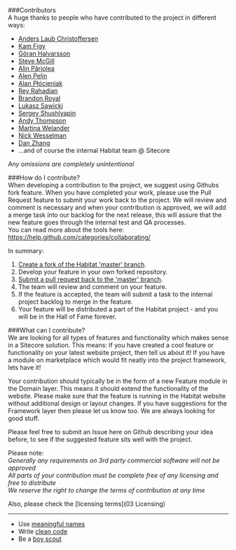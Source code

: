 ###Contributors		
A huge thanks to people who have contributed to the project in different ways:		
* [Anders Laub Christoffersen](https://community.sitecore.net/members/anderschristoffersen_5f00_688677062)		
* [Kam Figy](https://community.sitecore.net/members/kamfigy_5f00_1576112879)		
* [Göran Halvarsson](https://community.sitecore.net/members/goranhalvarsson_5f00_1482267179)		
* [Steve McGill](https://community.sitecore.net/members/stevemcgill_5f00_221284208)		
* [Alin Pârjolea](https://community.sitecore.net/members/alinp_e200_rjolea_5f00_1740625971)		
* [Alen Pelin](https://community.sitecore.net/members/alenpelin_5f00_474296540)		
* [Alan Płócieniak](https://community.sitecore.net/members/alannull_5f00_1527861970)		
* [Rey Rahadian](https://community.sitecore.net/members/reyrahadian_5f00_1709510747)		
* [Brandon Royal](https://community.sitecore.net/members/brandonroyal_5f00_1497547585)		
* [Lukasz Sawicki](https://community.sitecore.net/members/lukaszsawicki_5f00_1132468898)		
* [Sergey Shushlyapin](https://community.sitecore.net/members/sergeyshushlyapin_5f00_1930903647)		
* [Andy Thompson](https://community.sitecore.net/members/andrewthompson_5f00_1620244101)		
* [Martina Welander](https://community.sitecore.net/members/martinawelander_5f00_196869926)		
* [Nick Wesselman](https://community.sitecore.net/members/nickwesselman_5f00_1267813303)		
* [Dan Zhang](https://community.sitecore.net/members/danzhang_5f00_293572842)		
* ...and of course the internal Habitat team @ Sitecore		
		
*Any omissions are completely unintentional*		
		
###How do I contribute?		
When developing a contribution to the project, we suggest using Githubs fork feature. When you have completed your work, please use the Pull Request feature to submit your work back to the project. We will review and comment is necessary and when your contribution is approved, we will add a merge task into our backlog for the next release, this will assure that the new feature goes through the internal test and QA processes.  		
You can read more about the tools here: https://help.github.com/categories/collaborating/		
		
In summary:		
 		
1. [Create a fork of the Habitat 'master' branch](https://help.github.com/articles/working-with-forks/).		
2. Develop your feature in your own forked repository.		
3. [Submit a pull request back to the 'master' branch](https://help.github.com/articles/proposing-changes-to-a-project-with-pull-requests/).		
4. The team will review and comment on your feature.		
5. If the feature is accepted, the team will submit a task to the internal project backlog to merge in the feature.		
6. Your feature will be distributed a part of the Habitat project - and you will be in the Hall of Fame forever.		
		
###What can I contribute?		
We are looking for all types of features and functionality which makes sense in a Sitecore solution. This means: If you have created a cool feature or functionality on your latest website project, then tell us about it! If you have a module on marketplace which would fit neatly into the project framework, lets have it!  		
		
Your contribution should typically be in the form of a new Feature module in the Domain layer. This means it should extend the functionality of the website. Please make sure that the feature is running in the Habitat website without additional design or layout changes. If you have suggestions for the Framework layer then please let us know too. We are always looking for good stuff.		
		
Please feel free to submit an Issue here on Github describing your idea before, to see if the suggested feature sits well with the project.		
		
Please note:  		
*Generally any requirements on 3rd party commercial software will not be approved*  		
*All parts of your contribution must be complete free of any licensing and free to distribute*  		
*We reserve the right to change the terms of contribution at any time*  		
		
Also, please check the [licensing terms](03 Licensing)		
		
-----------------		
* Use [meaningful names](http://blog.goyello.com/2013/05/17/express-names-in-code-bad-vs-clean/)		
* Write [clean code](http://www.amazon.com/Clean-Code-Handbook-Software-Craftsmanship/dp/0132350882)		
* Be a [boy scout](http://deviq.com/boy-scout-rule/)
